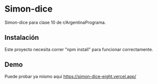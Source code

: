 # Simon-dice
 Simon-dice para clase 10 de r/ArgentinaPrograma.

## Instalación
Este proyecto necesita correr "npm install" para funcionar correctamente.

## Demo
Puede probar ya mismo aqui https://simon-dice-eight.vercel.app/

